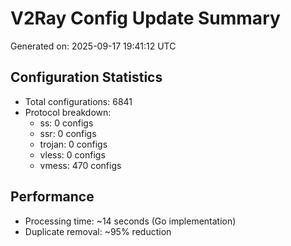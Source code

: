# V2Ray Config Update Summary
Generated on: 2025-09-17 19:41:12 UTC

## Configuration Statistics
- Total configurations: 6841
- Protocol breakdown:
  - ss: 0 configs
  - ssr: 0 configs
  - trojan: 0 configs
  - vless: 0 configs
  - vmess: 470 configs

## Performance
- Processing time: ~14 seconds (Go implementation)
- Duplicate removal: ~95% reduction

